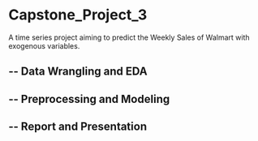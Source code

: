 # Capstone_Project_3

A time series project aiming to predict the Weekly Sales of Walmart with exogenous variables.
## -- Data Wrangling and EDA
## -- Preprocessing and Modeling
## -- Report and Presentation
